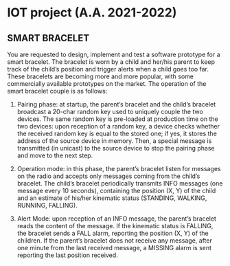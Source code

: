# IOT project (A.A. 2021-2022)
## SMART BRACELET
You are requested to design, implement and test a software prototype for a smart bracelet. The bracelet is worn by a child and her/his parent to keep track of the child’s position and trigger alerts when a child goes too far. These bracelets are becoming more and more popular, with some commercially available prototypes on the market. The operation of the smart bracelet couple is as follows:

1. Pairing phase: at startup, the parent’s bracelet and the child’s bracelet broadcast a 20-char random key used to uniquely couple the two devices. The same random key is pre-loaded at production time on the two devices: upon reception of a random key, a device checks whether the received random key is equal to the stored one; if yes, it stores the address of the source device in memory. Then, a special message is transmitted (in unicast) to the source device to stop the pairing phase and move to the next step.

2. Operation mode: in this phase, the parent’s bracelet listen for messages on the radio and accepts only messages coming from the child’s bracelet. The child’s bracelet periodically transmits INFO messages (one message every 10 seconds), containing the position (X, Y) of the child and an estimate of his/her kinematic status (STANDING, WALKING, RUNNING, FALLING).

3. Alert Mode: upon reception of an INFO message, the parent’s bracelet reads the content of the message. If the kinematic status is FALLING, the bracelet sends a FALL alarm, reporting the position (X, Y) of the children. If the parent’s bracelet does not receive any message, after one minute from the last received message, a MISSING alarm is sent
reporting the last position received.
